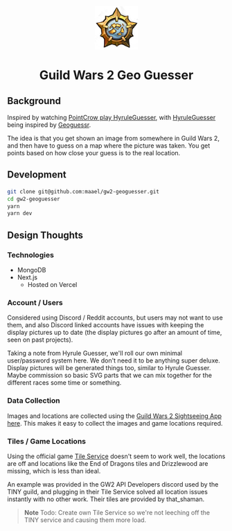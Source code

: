 <p align="center">
<img width="100" height="100" src="./.imgs/World_Completion.png">
<h1 align="center">Guild Wars 2 Geo Guesser</h1>
</p>

## Background

Inspired by watching [PointCrow play HyruleGuesser](https://www.youtube.com/watch?v=8OVelEkMBxA), with [HyruleGuesser](https://hyruleguessr.com/) being inspired by [Geoguessr](https://www.geoguessr.com/).

The idea is that you get shown an image from somewhere in Guild Wars 2, and then have to guess on a map where the picture was taken. You get points based on how close your guess is to the real location.

## Development

```sh
git clone git@github.com:maael/gw2-geoguesser.git
cd gw2-geoguesser
yarn
yarn dev
```

## Design Thoughts

### Technologies

- MongoDB
- Next.js
  - Hosted on Vercel

### Account / Users

Considered using Discord / Reddit accounts, but users may not want to use them, and also Discord linked accounts have issues with keeping the display pictures up to date (the display pictures go after an amount of time, seen on past projects).

Taking a note from Hyrule Guesser, we'll roll our own minimal user/password system here. We don't need it to be anything super deluxe. Display pictures will be generated things too, similar to Hyrule Guesser. Maybe commission so basic SVG parts that we can mix together for the different races some time or something.

### Data Collection

Images and locations are collected using the [Guild Wars 2 Sightseeing App here](https://github.com/maael/guild-wars-2-sightseeing-app). This makes it easy to collect the images and game locations required.

### Tiles / Game Locations

Using the official game [Tile Service](https://wiki.guildwars2.com/wiki/API:Tile_service) doesn't seem to work well, the locations are off and locations like the End of Dragons tiles and Drizzlewood are missing, which is less than ideal.

An example was provided in the GW2 API Developers discord used by the TINY guild, and plugging in their Tile Service solved all location issues instantly with no other work. Their tiles are provided by that_shaman.

> **Note**
> Todo: Create own Tile Service so we're not leeching off the TINY service and causing them more load.
